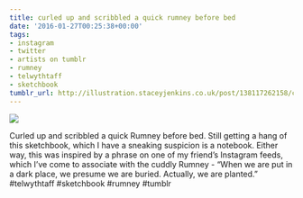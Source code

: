 ```yaml
---
title: curled up and scribbled a quick rumney before bed
date: '2016-01-27T00:25:38+00:00'
tags:
- instagram
- twitter
- artists on tumblr
- rumney
- telwythtaff
- sketchbook
tumblr_url: http://illustration.staceyjenkins.co.uk/post/138117262158/curled-up-and-scribbled-a-quick-rumney-before-bed
---
```

 ![](/tumblr_files/tumblr_o1l56qLOmO1v28ub8o1_1280.jpg)  

Curled up and scribbled a quick Rumney before bed. Still getting a hang of this sketchbook, which I have a sneaking suspicion is a notebook. Either way, this was inspired by a phrase on one of my friend’s Instagram feeds, which I’ve come to associate with the cuddly Rumney - “When we are put in a dark place, we presume we are buried. Actually, we are planted.” #telwythtaff #sketchbook #rumney #tumblr

